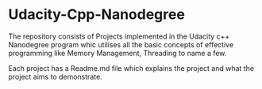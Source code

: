 # Udacity-Cpp-Nanodegree

The repository consists of Projects implemented in the Udacity c++ Nanodegree program whic utilises all the basic concepts of effective programming like Memory Management, Threading to name a few.

Each project has a Readme.md file which explains the project and what the project aims to demonstrate.

